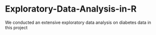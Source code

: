 # Exploratory-Data-Analysis-in-R
We conducted an extensive exploratory data analysis on diabetes data in this project
